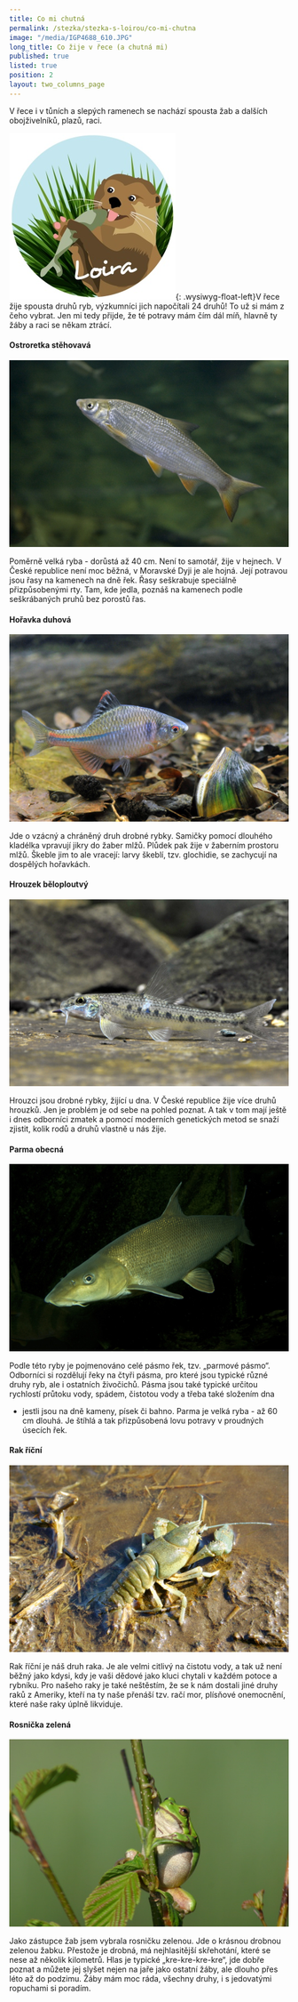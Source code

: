 ```yaml
---
title: Co mi chutná
permalink: /stezka/stezka-s-loirou/co-mi-chutna
image: "/media/IGP4688_610.JPG"
long_title: Co žije v řece (a chutná mi)
published: true
listed: true
position: 2
layout: two_columns_page
---
```

V řece i v tůních a slepých ramenech se nachází spousta žab a dalších
obojživelníků, plazů, raci.

![](/media/Loira_06_300.jpg){: .wysiwyg-float-left}V řece žije spousta
druhů ryb, výzkumníci jich napočítali 24 druhů! To už si mám z čeho
vybrat. Jen mi tedy přijde, že té potravy mám čím dál míň, hlavně ty
žáby a raci se někam ztrácí.

#### Ostroretka stěhovavá

![](/media/Ostroretka-stehovava_610.jpg)

Poměrně velká ryba - dorůstá až 40 cm. Není to samotář, žije v hejnech.
V České republice není moc běžná, v Moravské Dyji je ale hojná. Její
potravou jsou řasy na kamenech na dně řek. Řasy seškrabuje speciálně
přizpůsobenými rty. Tam, kde jedla, poznáš na kamenech podle
seškrábaných pruhů bez porostů řas.

#### Hořavka duhová

![](/media/Horavka-duhova_610.jpg)

Jde o vzácný a chráněný druh drobné rybky. Samičky pomocí dlouhého
kladélka vpravují jikry do žaber mlžů. Plůdek pak žije v žaberním
prostoru mlžů. Škeble jim to ale vracejí: larvy škeblí, tzv. glochidie,
se zachycují na dospělých hořavkách.

#### Hrouzek běloploutvý

![](/media/Hrouzek-beloploutvy_610.jpg)

Hrouzci jsou drobné rybky, žijící u dna. V České republice žije více
druhů hrouzků. Jen je problém je od sebe na pohled poznat. A tak v tom
mají ještě i dnes odborníci zmatek a pomocí moderních genetických metod
se snaží zjistit, kolik rodů a druhů vlastně u nás žije.

#### Parma obecná

![](/media/Parma-obecna_610.jpg)

Podle této ryby je pojmenováno celé pásmo řek, tzv. „parmové pásmo“.
Odborníci si rozdělují řeky na čtyři pásma, pro které jsou typické různé
druhy ryb, ale i ostatních živočichů. Pásma jsou také typické určitou
rychlostí průtoku vody, spádem, čistotou vody a třeba také složením dna
- jestli jsou na dně kameny, písek či bahno. Parma je velká ryba - až 60
cm dlouhá. Je štíhlá a tak přizpůsobená lovu potravy v proudných úsecích
řek.

#### Rak říční

![](/media/rak____n__610.JPG)

Rak říční je náš druh raka. Je ale velmi citlivý na čistotu vody, a tak
už není běžný jako kdysi, kdy je vaši dědové jako kluci chytali v každém
potoce a rybníku. Pro našeho raky je také neštěstím, že se k nám dostali
jiné druhy raků z Ameriky, kteří na ty naše přenáší tzv. račí mor,
plísňové onemocnění, které naše raky úplně likviduje.

#### Rosnička zelená

![](/media/rosni_ka_zelena_610.JPG)

Jako zástupce žab jsem vybrala rosničku zelenou. Jde o krásnou drobnou
zelenou žabku. Přestože je drobná, má nejhlasitější skřehotání, které se
nese až několik kilometrů. Hlas je typické „kre-kre-kre-kre“, jde dobře
poznat a můžete jej slyšet nejen na jaře jako ostatní žáby, ale dlouho
přes léto až do podzimu. Žáby mám moc ráda, všechny druhy, i s
jedovatými ropuchami si poradím.
